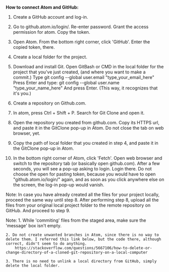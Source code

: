 __How to connect Atom and GitHub:__

1. Create a GitHub account and log-in.

2. Go to github.atom.io/login/. Re-enter password.
	Grant the access permission for atom.
	Copy the token.

3. Open Atom. From the bottom right corner, click 'GitHub'. Enter the copied token, there.

4. Create a local folder for the project.

4. Download and install Git.
	Open GitBash or CMD in the local folder for the project that you've just created, (and where you want to make a commit.)
	Type
		git config --global user.email "type_your_email_here"
	Press Enter and type:
		git config --global user.name "type_your_name_here"
	And press Enter.
(This way, it recognizes that it's you.)

5. Create a repository on Github.com.

6. In atom, press Ctrl + Shift + P. Search for Git Clone and open it.

7. Open the repository you created from github.com. Copy its HTTPS url, and paste it in the GitClone pop-up in Atom. Do not close the tab on web browser, yet.

8. Copy the path of local folder that you created in step 4, and paste it in the GitClone pop-up in Atom.

9. In the bottom right corner of Atom, click 'Fetch'. Open web browser and switch to the repository tab (or basically open github.com).
After a few seconds, you will see a pop-up asking to login. Login there. Do not choose the open for pasting token, because you would have to open "github.atom.io/login/" again, and as soon as you click anywhere else on the screen, the log-in pop-up would vanish.

Note:
In case you have already created all the files for your project locally, proceed the same way until step 8.
After performing step 8, upload all the files from your original local project folder to the remote repository on GitHub. And proceed to step 9.

Note:
	1. While 'commiting' files from the staged area, make sure the 'message' box isn't empty.
  
	2. Do not create unwanted branches in Atom, since there is no way to delete them. I referred this link below, but the code there, although correct, didn't seem to do anything.
		https://stackoverflow.com/questions/5667106/how-to-delete-or-change-directory-of-a-cloned-git-repository-on-a-local-computer
    
	3. There is no need to unlink a local directory from GitHub, simply delete the local folder.
